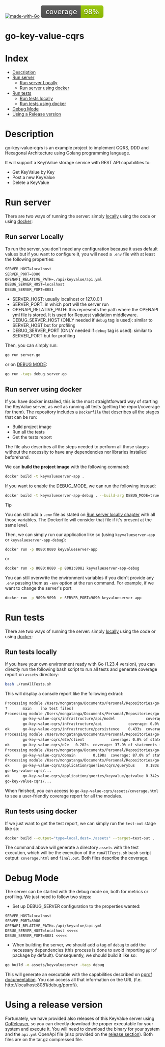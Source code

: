 [![made-with-Go](https://img.shields.io/badge/Made%20with-Go-1f425f.svg)](http://golang.org)
![coverage](https://raw.githubusercontent.com/Kevincifuentes/badges/badges/.badges/Kevincifuentes/go-key-value-cqrs/main/coverage.svg)

# go-key-value-cqrs

# Index
* [Description](#description)
* [Run server](#run-server)
  * [Run server Locally](#run-server-locally)
  * [Run server using docker](#run-server-using-docker)
* [Run tests](#run-tests)
  * [Run tests locally](#run-tests-locally)
  * [Run tests using docker](#run-tests-using-docker)
* [Debug Mode](#debug-mode)
* [Using a Release version](#using-a-release-version)

# Description

go-key-value-cqrs is an example project to implement CQRS, DDD and Hexagonal Architecture using Golang 
programming language.

It will support a Key/Value storage service with REST API capabilities to:
* Get KeyValue by Key
* Post a new KeyValue
* Delete a KeyValue

# Run server

There are two ways of running the server: simply [locally](#run-server-locally) using the code or using 
[docker](#run-server-using-docker):

## Run server Locally
To run the server, you don't need any configuration because it uses default values but if you want to configure it, 
you will need a `.env` file with at least the following properties:
```txt
SERVER_HOST=localhost
SERVER_PORT=8080
OPENAPI_RELATIVE_PATH=./api/keyvalue/api.yml
DEBUG_SERVER_HOST=localhost
DEBUG_SERVER_PORT=8081
```
* SERVER_HOST: usually localhost or 127.0.0.1
* SERVER_PORT: in which port will the server run
* OPENAPI_RELATIVE_PATH: this represents the path where the OPENAPI yml file is stored. It is used for Request validation
middleware.
* DEBUG_SERVER_HOST (ONLY needed if `debug` tag is used): similar to SERVER_HOST but for profiling
* DEBUG_SERVER_PORT (ONLY needed if `debug` tag is used): similar to SERVER_PORT but for profiling

Then, you can simply run: 
```bash
go run server.go
```
or on [DEBUG MODE](#debug-mode):
```bash
go run -tags debug server.go
```

## Run server using docker

If you have docker installed, this is the most straightforward way of starting the KeyValue server, as well as running
all tests (getting the report/coverage for them). The repository includes a `Dockerfile` that describes all the stages
that can be run:
* Build project image
* Run all the tests
* Get the tests report

The file also describes all the steps needed to perform all those stages without the necessity to have any dependencies
nor libraries installed beforehand.

We can **build the project image** with the following command:

```bash
docker build -t keyvalueserver-app .
```

If you want to enable the [DEBUG_MODE](#debug-mode), we can run the following instead:

```bash
docker build -t keyvalueserver-app-debug . --build-arg DEBUG_MODE=true 
```

> [!TIP]
> You can still add a `.env` file as stated on [Run server locally chapter](#run-server-locally) with all those variables.
> The Dockerfile will consider that file if it's present at the same level.

Then, we can simply run our application like so (using `keyvalueserver-app` or `keyvalueserver-app-debug`):

``` bash
docker run -p 8080:8080 keyvalueserver-app
```

or

```bash
docker run -p 8080:8080 -p 8081:8081 keyvalueserver-app-debug 
```

You can still overwrite the environment variables if you didn't provide any `.env` passing them as `-env` option at the 
run command. For example, if we want to change the server's port:

```bash
docker run -p 9090:9090 -e SERVER_PORT=9090 keyvalueserver-app 
```

# Run tests

There are two ways of running the server: simply [locally](#run-tests-locally) using the code or using 
[docker](#run-tests-using-docker):

## Run tests locally

If you have your own environment ready with Go (1.23.4 version), you can directly run the following bash script to run 
all tests and generate coverage report on ``assets`` directory:
``` bash
bash ./runAllTests.sh
```

This will display a console report like the following extract:

```bash
Processing module /Users/mongatanga/Documents/Personal/Repositories/go-key-value-cqrs
?       main    [no test files]
Processing module /Users/mongatanga/Documents/Personal/Repositories/go-key-value-cqrs/internal/infrastructure
        go-key-value-cqrs/infrastructure/api/model              coverage: 0.0% of statements
        go-key-value-cqrs/infrastructure/api            coverage: 0.0% of statements
ok      go-key-value-cqrs/infrastructure/persistence    0.433s  coverage: 6.7% of statements in go-key-value-cqrs/...
Processing module /Users/mongatanga/Documents/Personal/Repositories/go-key-value-cqrs/internal/e2e
        go-key-value-cqrs/e2e/client            coverage: 0.0% of statements
ok      go-key-value-cqrs/e2e   0.202s  coverage: 37.9% of statements in go-key-value-cqrs/...
Processing module /Users/mongatanga/Documents/Personal/Repositories/go-key-value-cqrs/internal/domain
ok      go-key-value-cqrs/domain        0.198s  coverage: 87.0% of statements in go-key-value-cqrs/...
Processing module /Users/mongatanga/Documents/Personal/Repositories/go-key-value-cqrs/internal/application
ok      go-key-value-cqrs/application/queries/cqrs/querybus     0.183s  coverage: 88.2% of statements in 
go-key-value-cqrs/...
ok      go-key-value-cqrs/application/queries/keyvalue/getvalue 0.342s  coverage: 27.5% of statements in 
go-key-value-cqrs/...
```

When finished, you can access to ```go-key-value-cqrs/assets/coverage.html``` to see a user-friendly coverage report for 
all the modules.

## Run tests using docker

If we just want to get the test report, we can simply run the ``test-out`` stage like so:

``` bash
docker build --output="type=local,dest=./assets" --target=test-out .
```

The command above will generate a directory `assets` with the test execution, which will be the execution of the
`runAllTests.sh` bash script output: `coverage.html` and `final.out`. Both files describe the coverage.

# Debug Mode
The server can be started with the debug mode on, both for metrics or profiling. We just need to follow two steps:
* Set up DEBUG_SERVER configuration to the properties wanted:
```
SERVER_HOST=localhost
SERVER_PORT=8080
OPENAPI_RELATIVE_PATH=./api/keyvalue/api.yml
DEBUG_SERVER_HOST=localhost <<<<<
DEBUG_SERVER_PORT=8081 <<<<<
```
* When building the server, we should add a tag of `debug` to add the necessary dependencies (this process is done to 
avoid importing `pprof` package by default). Consequently, we should build it like so:
```bash
go build -o assets/keyvalueserver -tags debug
```

This will generate an executable with the capabilities described on 
[pprof documentation](https://pkg.go.dev/net/http/pprof). You can access all that information on the URL 
(f.e. http://localhost:8081/debug/pprof/).

# Using a release version

Fortunately, we have provided also releases of this KeyValue server using [GoReleaser](https://goreleaser.com/), so
you can directly download the proper executable for your system and execute it. You will need to download the binary
for your system and the `api.yml` OpenApi file (also provided on the 
[release section](https://github.com/Kevincifuentes/go-key-value-cqrs/releases)). Both files are on the tar.gz compressed
file.

